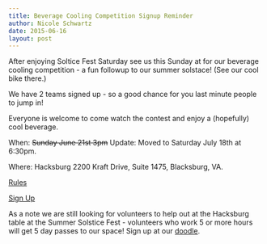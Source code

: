 ```yaml
---
title: Beverage Cooling Competition Signup Reminder
author: Nicole Schwartz
date: 2015-06-16
layout: post
---
```

After enjoying Soltice Fest Saturday see us this Sunday at for our beverage cooling competition - a fun followup to our summer solstace! (See our cool bike there.)

We have 2 teams signed up - so a good chance for you last minute people to jump in!

Everyone is welcome to come watch the contest and enjoy a (hopefully) cool beverage.

When: ~~Sunday June 21st 3pm~~ Update: Moved to Saturday July 18th at 6:30pm.

Where: Hacksburg 2200 Kraft Drive, Suite 1475, Blacksburg, VA. 

[Rules](http://wiki.hacksburg.org/events:2015:beverage_cooling_competition)

[Sign Up](https://docs.google.com/forms/d/1pZsR5yCmt3hbYEpzOu1gAOpp4V7nXcZMCEOnS6wvZG4/viewform)

As a note we are still looking for volunteers to help out at the Hacksburg table at the Summer Solstice Fest - volunteers who work 5 or more hours will get 5 day passes to our space! Sign up at our [doodle](http://doodle.com/9r642p2cwcedy25n#table).
